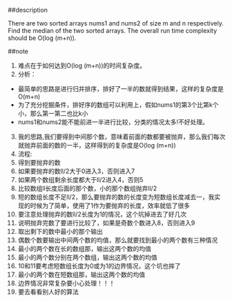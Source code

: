 ##description

There are two sorted arrays nums1 and nums2 of size m and n respectively. Find the median of the two sorted arrays. The overall run time complexity should be O(log (m+n)).

##note
1. 难点在于如何达到O(log (m+n))的时间复杂度。
2. 分析：
  * 最简单的思路是进行归并排序，排好了一半的数就得到结果，这样的复杂度是O(m+n)
  * 为了充分挖掘条件，排好序的数组可以利用上，假如nums1的第3个比第k个小，那么第一第二也比k小
  * nums1和nums2能不能前进一半进行比较，分类的情况太多!不好处理。
3. 我的思路,我们要得到中间那个数，意味着前面的数都要被抛弃，那么我们每次就抛弃前面的数的一半，这样得到的复杂度是O(log (m+n))
4. 流程:
  1. 得到要抛弃的数
  2. 如果要抛弃的数ll/2大于0进入3，否则进入7
  3. 如果两个数组剩余长度都大于ll/2进入4，否则5
  4. 比较数组ll长度后面的那个数，小的那个数组抛弃ll/2
  5. 短的数组长度不足ll/2，那么要抛弃的数的长度变为短数组长度减去一，我实现的时候为了简单，使用了1作为要抛弃的长度，效率就低了很多
  6. 要注意处理抛弃的数ll/2长度为1的情况，这个坑掉进去了好几次
  7. 说明抛弃完数了要进行比较了，如果是奇数个数进入8，否则进入9
  8. 取出剩下的数中最小的那个输出
  9. 偶数个数要输出中间两个数的均值，那么就要找到最小的两个数有三种情况
  10. 最小的两个数在长的数组那，输出这两个数的均值
  11. 最小的两个数分别在两个数组，输出这两个数的均值
  12. 10和11要考虑短数组长度为0或为1的边界情况，这个坑也摔了
  13. 最小的两个数在短数组那，输出这两个数的均值
5. 边界情况非常复杂要小心处理！！！
6. 要去看看别人好的算法